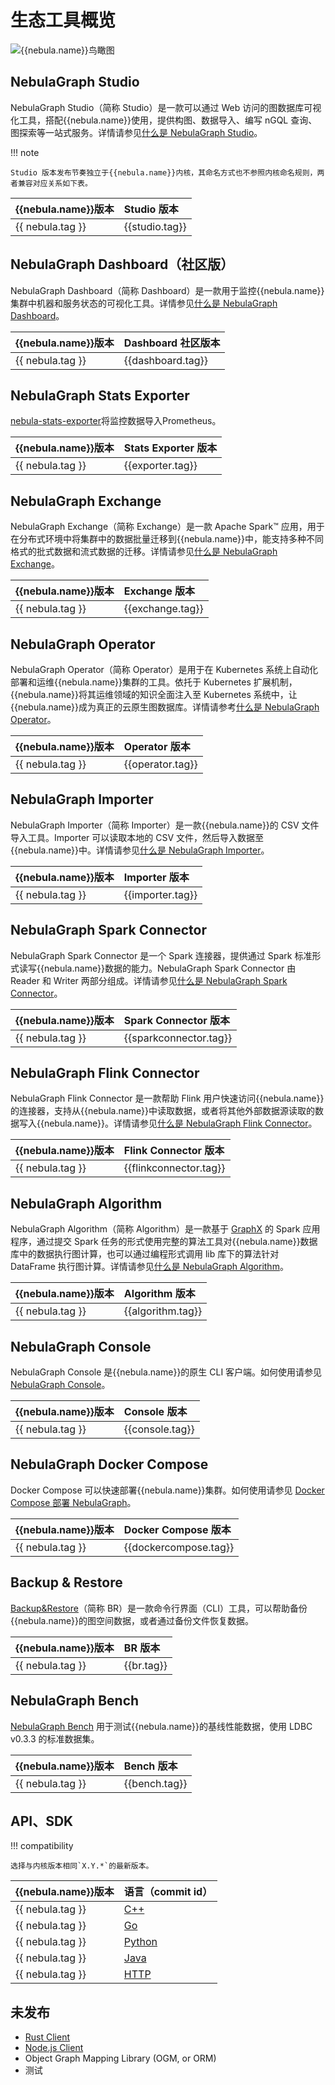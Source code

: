 # 生态工具概览


![{{nebula.name}}鸟瞰图](https://docs-cdn.nebula-graph.com.cn/figures/architecture_map_2022-08-08_17-37-15.png)


## NebulaGraph Studio

NebulaGraph Studio（简称 Studio）是一款可以通过 Web 访问的图数据库可视化工具，搭配{{nebula.name}}使用，提供构图、数据导入、编写 nGQL 查询、图探索等一站式服务。详情请参见[什么是 NebulaGraph Studio](../nebula-studio/about-studio/st-ug-what-is-graph-studio.md)。

!!! note

    Studio 版本发布节奏独立于{{nebula.name}}内核，其命名方式也不参照内核命名规则，两者兼容对应关系如下表。

|{{nebula.name}}版本|Studio 版本|
|:---|:---|
| {{ nebula.tag }}  | {{studio.tag}}|

## NebulaGraph Dashboard（社区版）

NebulaGraph Dashboard（简称 Dashboard）是一款用于监控{{nebula.name}}集群中机器和服务状态的可视化工具。详情参见[什么是 NebulaGraph Dashboard](../nebula-dashboard/1.what-is-dashboard.md)。

|{{nebula.name}}版本|Dashboard 社区版本|
|:---|:---|
| {{ nebula.tag }}  | {{dashboard.tag}}|

## NebulaGraph Stats Exporter

[nebula-stats-exporter](https://github.com/vesoft-inc/nebula-stats-exporter)将监控数据导入Prometheus。

|{{nebula.name}}版本|Stats Exporter 版本|
|:---|:---|
| {{ nebula.tag }}  | {{exporter.tag}}|

## NebulaGraph Exchange

NebulaGraph Exchange（简称 Exchange）是一款 Apache Spark&trade; 应用，用于在分布式环境中将集群中的数据批量迁移到{{nebula.name}}中，能支持多种不同格式的批式数据和流式数据的迁移。详情请参见[什么是 NebulaGraph Exchange](../import-export/nebula-exchange/about-exchange/ex-ug-what-is-exchange.md)。

|{{nebula.name}}版本|Exchange 版本| 
|:---|:---|
| {{ nebula.tag }}  | {{exchange.tag}} |

## NebulaGraph Operator

NebulaGraph Operator（简称 Operator）是用于在 Kubernetes 系统上自动化部署和运维{{nebula.name}}集群的工具。依托于 Kubernetes 扩展机制，{{nebula.name}}将其运维领域的知识全面注入至 Kubernetes 系统中，让{{nebula.name}}成为真正的云原生图数据库。详情请参考[什么是 NebulaGraph Operator](../nebula-operator/1.introduction-to-nebula-operator.md)。

|{{nebula.name}}版本|Operator 版本|
|:---|:---|
| {{ nebula.tag }}  | {{operator.tag}}|

## NebulaGraph Importer

NebulaGraph Importer（简称 Importer）是一款{{nebula.name}}的 CSV 文件导入工具。Importer 可以读取本地的 CSV 文件，然后导入数据至{{nebula.name}}中。详情请参见[什么是 NebulaGraph Importer](../import-export/use-importer.md)。

|{{nebula.name}}版本|Importer 版本|
|:---|:---|
| {{ nebula.tag }}  | {{importer.tag}}|

## NebulaGraph Spark Connector

NebulaGraph Spark Connector 是一个 Spark 连接器，提供通过 Spark 标准形式读写{{nebula.name}}数据的能力。NebulaGraph Spark Connector 由 Reader 和 Writer 两部分组成。详情请参见[什么是 NebulaGraph Spark Connector](../import-export/nebula-spark-connector.md)。

|{{nebula.name}}版本|Spark Connector 版本|
|:---|:---|
| {{ nebula.tag }}  | {{sparkconnector.tag}}|

## NebulaGraph Flink Connector

NebulaGraph Flink Connector 是一款帮助 Flink 用户快速访问{{nebula.name}}的连接器，支持从{{nebula.name}}中读取数据，或者将其他外部数据源读取的数据写入{{nebula.name}}。详情请参见[什么是 NebulaGraph Flink Connector](../import-export/nebula-flink-connector.md)。

|{{nebula.name}}版本|Flink Connector 版本|
|:---|:---|
| {{ nebula.tag }}  | {{flinkconnector.tag}}|

## NebulaGraph Algorithm

NebulaGraph Algorithm（简称 Algorithm）是一款基于 [GraphX](https://spark.apache.org/graphx/) 的 Spark 应用程序，通过提交 Spark 任务的形式使用完整的算法工具对{{nebula.name}}数据库中的数据执行图计算，也可以通过编程形式调用 lib 库下的算法针对 DataFrame 执行图计算。详情请参见[什么是 NebulaGraph Algorithm](../graph-computing/nebula-algorithm.md)。

|{{nebula.name}}版本|Algorithm 版本|
|:---|:---|
| {{ nebula.tag }}  | {{algorithm.tag}}|


## NebulaGraph Console

NebulaGraph Console 是{{nebula.name}}的原生 CLI 客户端。如何使用请参见 [NebulaGraph Console](../nebula-console.md)。

|{{nebula.name}}版本|Console 版本|
|:---|:---|
| {{ nebula.tag }}  | {{console.tag}}|


## NebulaGraph Docker Compose

Docker Compose 可以快速部署{{nebula.name}}集群。如何使用请参见 [Docker Compose 部署 NebulaGraph](../2.quick-start/1.quick-start-overview.md)。

|{{nebula.name}}版本|Docker Compose 版本|
|:---|:---|
| {{ nebula.tag }}  | {{dockercompose.tag}}|


## Backup & Restore

[Backup&Restore](../backup-and-restore/nebula-br/1.what-is-br.md)（简称 BR）是一款命令行界面（CLI）工具，可以帮助备份{{nebula.name}}的图空间数据，或者通过备份文件恢复数据。

|{{nebula.name}}版本|BR 版本|
|:---|:---|
| {{ nebula.tag }}  | {{br.tag}}|


## NebulaGraph Bench

[NebulaGraph Bench](https://github.com/vesoft-inc/nebula-bench/releases/tag/{{bench.tag}}) 用于测试{{nebula.name}}的基线性能数据，使用 LDBC v0.3.3 的标准数据集。

|{{nebula.name}}版本|Bench 版本|
|:---|:---|
| {{ nebula.tag }}  | {{bench.tag}}|

## API、SDK

!!! compatibility

    选择与内核版本相同`X.Y.*`的最新版本。

|{{nebula.name}}版本| 语言（commit id） |
|:---| :--- |
| {{ nebula.tag }}| [C++](https://github.com/vesoft-inc/nebula-cpp/releases/tag/{{cpp.tag}}) |
| {{ nebula.tag }}| [Go](https://github.com/vesoft-inc/nebula-go/releases/tag/{{go.tag}}) |
| {{ nebula.tag }}| [Python](https://github.com/vesoft-inc/nebula-python/releases/tag/{{python.tag}}) |
| {{ nebula.tag }}| [Java](https://github.com/vesoft-inc/nebula-java/releases/tag/{{java.tag}})  |
| {{ nebula.tag }}| [HTTP](https://github.com/vesoft-inc/nebula-http-gateway/releases/tag/{{gateway.tag}})  |

## 未发布

 - [Rust Client](https://github.com/vesoft-inc/nebula-rust)
 - [Node.js Client](https://github.com/vesoft-inc/nebula-node)
 - Object Graph Mapping Library (OGM, or ORM)
 - 测试
